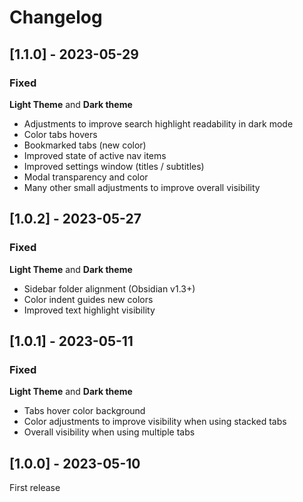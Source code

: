 # Changelog

## [1.1.0] - 2023-05-29
### Fixed
**Light Theme** and **Dark theme**
- Adjustments to improve search highlight readability in dark mode
- Color tabs hovers
- Bookmarked tabs (new color)
- Improved state of active nav items
- Improved settings window (titles / subtitles)
- Modal transparency and color
- Many other small adjustments to improve overall visibility

## [1.0.2] - 2023-05-27
### Fixed
**Light Theme** and **Dark theme**
- Sidebar folder alignment (Obsidian v1.3+)
- Color indent guides new colors
- Improved text highlight visibility

## [1.0.1] - 2023-05-11
### Fixed

**Light Theme** and **Dark theme**
- Tabs hover color background
- Color adjustments to improve visibility when using stacked tabs
- Overall visibility when using multiple tabs

## [1.0.0] - 2023-05-10
First release
